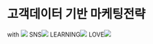 # 고객데이터 기반 마케팅전략
<a>
with <img src="https://img.shields.io/badge/ASUS-000000?style=flat-square&logo=ASUS&logoColor=white"/>
SNS<img src="https://img.shields.io/badge/Instagram-E4405F?style=flat-square&logo=Instagram&logoColor=white"/>
LEARNING<img src="https://img.shields.io/badge/Python-3776AB?style=flat-square&logo=Python&logoColor=white"/>
LOVE<img src="https://img.shields.io/badge/NBA-253B73?style=flat-square&logo=NBA&logoColor=white"/></a>
